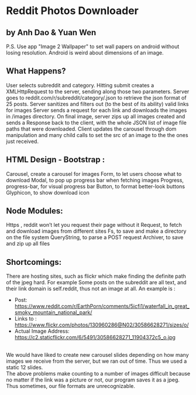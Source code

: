 Reddit Photos Downloader
===
by Anh Dao & Yuan Wen
---

P.S. Use app "Image 2 Wallpaper" to set wall papers on android without losing resolution. Android is weird about dimensions of an image.

<h2>What Happens?</h2>
User selects subreddit and category.
Hitting submit creates a XMLHttpRequest to the server, sending along those two parameters. 
Server goes to reddit.com/r/subreddit/category/.json to retrieve the json format of 25 posts.
Server sanitizes and filters out (to the best of its ability) valid links for images
Server sends a request for each link and downloads the images in /images directory. 
On final image, server zips up all images created and sends a Response back to the client, with the whole JSON list of image file paths that were downloaded. 
Client updates the carousel through dom manipulation and many child calls to set the src of an image to the the ones just received.


<h2>HTML Design - Bootstrap :</h2>
Carousel, create a carousel for images
Form, to let users choose what to download
Modal, to pop up progress bar when fetching images
Progress, progress-bar, for visual progress bar 
Button, to format better-look buttons
Glyphicon, to show download icon


<h2>Node Modules:</h2>
Https , reddit won’t let you request their page without it
Request, to fetch and download images from different sites
Fs, to save and make a directory on the file system
QueryString, to parse a POST request
Archiver, to save and zip up all files 



<h2>Shortcomings:</h2>
There are hosting sites, such as flickr which make finding the definite path of the jpeg hard. For example
Some posts on the subreddit are all text, and their link domain is self.reddit, thus not an image at all. An example is : 
<ul>
	<li>Post: <a href="https://www.reddit.com/r/EarthPorn/comments/5icfi1/waterfall_in_great_smoky_mountain_national_park/">https://www.reddit.com/r/EarthPorn/comments/5icfi1/waterfall_in_great_smoky_mountain_national_park/</a> </li>
	<li>Links to :
    <a href="https://www.flickr.com/photos/130960286@N02/30586628271/sizes/o/"> https://www.flickr.com/photos/130960286@N02/30586628271/sizes/o/ </a> </li>
	<li>Actual Image Address:
    <a href=" https://c2.staticflickr.com/6/5491/30586628271_11904372c5_o.jpg"> https://c2.staticflickr.com/6/5491/30586628271_11904372c5_o.jpg</a> </li>
</ul>
<br>We would have liked to create new carousel slides depending on how many images we receive from the server, but we ran out of time. Thus we used a static 12 slides.
<br>The above problems make counting to a number of images difficult because no matter if the link was a picture or not, our program saves it as a jpeg. Thus sometimes, our file formats are unrecognizable.


</body>
</html>
